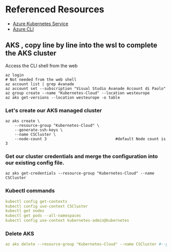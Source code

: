 # Referenced Resources

- [Azure Kubernetes Service](https://learn.microsoft.com/en-us/azure/aks/learn/quick-kubernetes-deploy-cli)
- [Azure CLI](https://portal.azure.com/#home)

## AKS , copy line by line into the wsl to complete the AKS cluster

Access the CLI shell from the web

```azcli
az login                                                                # Not needed from the web shell
az account list | grep Avanade
az account set --subscription "Visual Studio Avanade Account di Paolo"
az group create --name "Kubernetes-Cloud" --location westeurope
az aks get-versions --location westeurope -o table
```


### Let's create our AKS managed cluster

```azcli
az aks create \
    --resource-group "Kubernetes-Cloud" \
    --generate-ssh-keys \
    --name CSCluster \
    --node-count 3                              #default Node count is 3
```

### Get our cluster credentials and merge the configuration into our existing config file.

```azcli
az aks get-credentials --resource-group "Kubernetes-Cloud" --name CSCluster
```

### Kubectl commands

```yaml
kubectl config get-contexts
kubectl config use-context CSCluster
kubectl get nodes
kubectl get pods --all-namespaces
kubectl config use-context kubernetes-admin@kubernetes
```

### Delete AKS

```yaml
az aks delete --resource-group "Kubernetes-Cloud" --name CSCluster #--yes --no-wait
```
